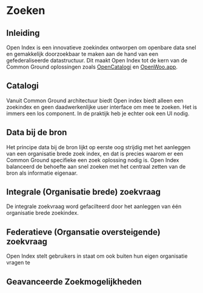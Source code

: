 # Zoeken

## Inleiding
Open Index is een innovatieve zoekindex ontworpen om openbare data snel en gemakkelijk doorzoekbaar te maken aan de hand van een gefederaliseerde datastructuur. Dit maakt Open Index tot de kern van de Common Ground oplossingen zoals [OpenCatalogi](https://opencatalogi.nl/) en [OpenWoo.app](https://openwoo.app/).

## Catalogi
Vanuit Common Ground architectuur biedt Open index biedt alleen een zoekindex en geen daadwerkenlijke user interface om mee te zoeken. Het is immers een los component. In de praktijk heb je echter ook een UI nodig. 

## Data bij de bron
Het principe data bij de bron lijkt op eerste oog strijdig met het aanleggen van een organisatie brede zoek index, en dat is precies waarom er een Common Ground specifieke een zoek oplossing nodig is. Open Index balanceerd de behoefte aan snel zoeken met het centraal zetten van de bron als informatie eigenaar.

## Integrale (Organisatie brede) zoekvraag
De integrale zoekvraag word gefacilteerd door het aanleggen van één organisatie brede zoekindex. 

## Federatieve (Organsatie oversteigende) zoekvraag
Open Index stelt gebruikers in staat om ook buiten hun eigen organisatie vragen te 

## Geavanceerde Zoekmogelijkheden



